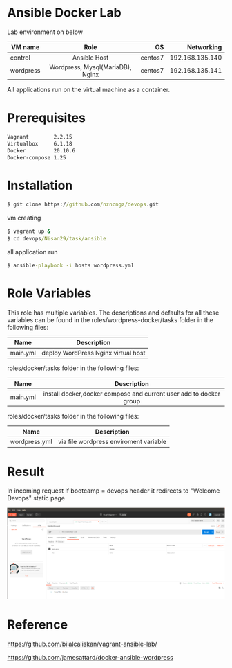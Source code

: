 
# Ansible Docker Lab

Lab environment on below



| VM name       |   Role                             | OS      |  Networking     | 
| ------------- |   :-------------:                  | -----:  | -----:          |
| control       |   Ansible Host                     | centos7 | 192.168.135.140 |
| wordpress     |   Wordpress, Mysql(MariaDB), Nginx | centos7 | 192.168.135.141 |


All applications run on the virtual machine as a container.



# Prerequisites

    Vagrant        2.2.15 
    Virtualbox     6.1.18 
    Docker         20.10.6
    Docker-compose 1.25
 
# Installation

``` bat  
$ git clone https://github.com/nzncngz/devops.git
```

vm creating 

``` bat  
$ vagrant up &
$ cd devops/Nisan29/task/ansible
```
all application run  

``` bat  
$ ansible-playbook -i hosts wordpress.yml
```


# Role Variables

This role has multiple variables. The descriptions and defaults for all these variables can be found in the roles/wordpress-docker/tasks folder in the following files:

| Name           |   Description                         
| -------------  |   :-------------:          
| main.yml       |   deploy WordPress Nginx virtual host  

roles/docker/tasks folder in the following files:

| Name           |   Description                         
| -------------  |   :-------------:          
| main.yml       |   install docker,docker compose and current user add to docker group    

roles/docker/tasks folder in the following files:

| Name           |   Description                         
| -------------  |   :-------------:          
| wordpress.yml  |   via file wordpress enviroment variable


# Result
In incoming request if bootcamp = devops header it redirects to "Welcome Devops" static page

![Vertical](https://github.com/nzncngz/devops/blob/main/Nisan29/task2/check_header.png)

# Reference

https://github.com/bilalcaliskan/vagrant-ansible-lab/

https://github.com/jamesattard/docker-ansible-wordpress




